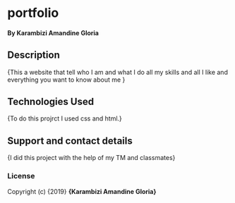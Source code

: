 # portfolio
#### By Karambizi Amandine Gloria
## Description
{This a website that tell who I am and what I do all my skills and all I like and everything you want to know about me }
## Technologies Used
{To do this projrct I used css and html.}
## Support and contact details
{I did this project with the help of my TM and classmates}
### License
Copyright (c) {2019} **{Karambizi Amandine Gloria}**
  

